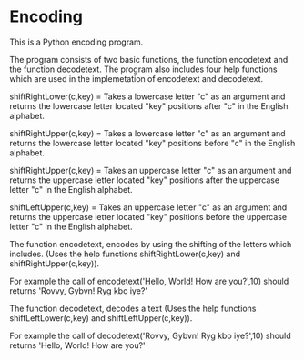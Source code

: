 # Encoding

This is a Python encoding program.

The program consists of two basic functions, the function encodetext and the function decodetext.
The program also includes four help functions which are used in the implemetation of encodetext and decodetext.

shiftRightLower(c,key) = Takes a lowercase letter "c" as an argument and returns the lowercase letter located "key" positions after "c" in the English alphabet.

shiftRightUpper(c,key) = Takes a lowercase letter "c" as an argument and returns the lowercase letter located "key" positions before "c" in the English alphabet.

shiftRightUpper(c,key) = Takes an uppercase letter "c" as an argument and returns the uppercase letter located "key" positions after the uppercase letter "c" in the English alphabet.

shiftLeftUpper(c,key) = Takes an uppercase letter "c" as an argument and returns the uppercase letter located "key" positions before the uppercase letter "c" in the English alphabet.






The function encodetext, encodes by using the shifting of the letters which includes. 
(Uses the help functions shiftRightLower(c,key) and shiftRightUpper(c,key)).

For example the call of encodetext('Hello, World! How are you?',10) should returns 'Rovvy, Gybvn! Ryg kbo iye?'


The function decodetext, decodes a text
(Uses the help functions shiftLeftLower(c,key) and  shiftLeftUpper(c,key)).

For example the call of decodetext('Rovvy, Gybvn! Ryg kbo iye?',10) should returns 'Hello, World! How are you?'
